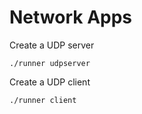 # Network Apps
Create a UDP server
```
./runner udpserver
```

Create a UDP client
```
./runner client
```

